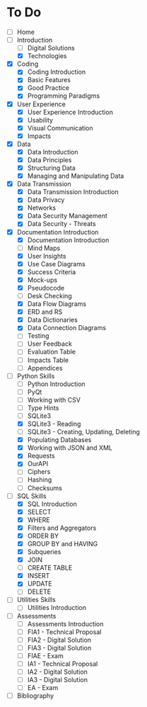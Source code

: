 # To Do

- [ ] Home
- [ ] Introduction
  - [ ] Digital Solutions
  - [x] Technologies
- [x] Coding
  - [x] Coding Introduction 
  - [x] Basic Features
  - [x] Good Practice
  - [x] Programming Paradigms
- [x] User Experience
  - [x] User Experience Introduction
  - [x] Usability
  - [x] Visual Communication
  - [x] Impacts
- [x] Data
  - [x] Data Introduction
  - [x] Data Principles
  - [x] Structuring Data
  - [x] Managing and Manipulating Data
- [x] Data Transmission
  - [x] Data Transmission Introduction
  - [x] Data Privacy
  - [x] Networks
  - [x] Data Security Management
  - [x] Data Security - Threats
- [x] Documentation Introduction
  - [x] Documentation Introduction
  - [ ] Mind Maps
  - [x] User Insights
  - [x] Use Case Diagrams
  - [x] Success Criteria
  - [x] Mock-ups
  - [x] Pseudocode
  - [ ] Desk Checking
  - [x] Data Flow Diagrams
  - [x] ERD and RS
  - [x] Data Dictionaries
  - [x] Data Connection Diagrams
  - [ ] Testing
  - [ ] User Feedback
  - [ ] Evaluation Table
  - [ ] Impacts Table
  - [ ] Appendices
- [ ] Python Skills
  - [ ] Python Introduction
  - [ ] PyQt
  - [ ] Working with CSV
  - [ ] Type Hints
  - [ ] SQLite3
  - [x] SQLite3 - Reading
  - [ ] SQLite3 - Creating, Updating, Deleting
  - [x] Populating Databases
  - [x] Working with JSON and XML
  - [x] Requests
  - [x] OurAPI
  - [ ] Ciphers
  - [ ] Hashing
  - [ ] Checksums
- [ ] SQL Skills
  - [x] SQL Introduction
  - [x] SELECT 
  - [x] WHERE 
  - [x] Filters and Aggregators
  - [x] ORDER BY 
  - [x] GROUP BY and HAVING 
  - [x] Subqueries
  - [x] JOIN 
  - [ ] CREATE TABLE
  - [x] INSERT 
  - [x] UPDATE 
  - [ ] DELETE 
- [ ] Utilities Skills
  - [ ] Utilities Introduction
- [ ] Assessments
  - [ ] Assessments Introduction
  - [ ] FIA1 - Technical Proposal
  - [ ] FIA2 - Digital Solution
  - [ ] FIA3 - Digital Solution
  - [ ] FIAE - Exam
  - [ ] IA1 - Technical Proposal
  - [ ] IA2 - Digital Solution
  - [ ] IA3 - Digital Solution
  - [ ] EA - Exam
- [ ] Bibliography